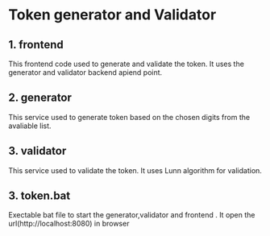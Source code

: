 <h1>
Token generator and Validator
</h1>

<h2>1. frontend </h2>

This frontend code used to generate and validate the token. It uses the generator and validator backend apiend point.

<h2>2. generator </h2>
This service used to generate token based on the chosen digits from the avaliable list.


<h2>3. validator </h2>
This service used to validate the token. It uses Lunn algorithm for validation.

<h2>3. token.bat</h2>

Exectable bat file to start the generator,validator and frontend . It open the url(http://localhost:8080) in browser
